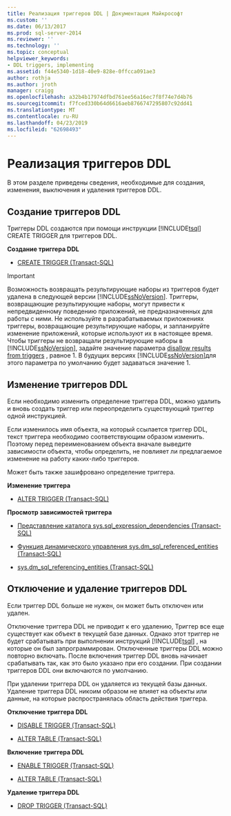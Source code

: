 ```yaml
---
title: Реализация триггеров DDL | Документация Майкрософт
ms.custom: ''
ms.date: 06/13/2017
ms.prod: sql-server-2014
ms.reviewer: ''
ms.technology: ''
ms.topic: conceptual
helpviewer_keywords:
- DDL triggers, implementing
ms.assetid: f44e5340-1d18-40e9-828e-0ffcca091ae3
author: rothja
ms.author: jroth
manager: craigg
ms.openlocfilehash: a32b4b17974dfbd761ee56a16ec7f8f74e7d4b76
ms.sourcegitcommit: f7fced330b64d6616aeb8766747295807c92dd41
ms.translationtype: MT
ms.contentlocale: ru-RU
ms.lasthandoff: 04/23/2019
ms.locfileid: "62698493"
---
```

# <a name="implement-ddl-triggers"></a>Реализация триггеров DDL
  В этом разделе приведены сведения, необходимые для создания, изменения, выключения и удаления триггеров DDL.  
  
## <a name="creating-ddl-triggers"></a>Создание триггеров DDL  
 Триггеры DDL создаются при помощи инструкции [!INCLUDE[tsql](../../includes/tsql-md.md)] CREATE TRIGGER для триггеров DDL.  
  
 **Создание триггера DDL**  
  
-   [CREATE TRIGGER (Transact-SQL)](/sql/t-sql/statements/create-trigger-transact-sql)  
  
> [!IMPORTANT]  
>  Возможность возвращать результирующие наборы из триггеров будет удалена в следующей версии [!INCLUDE[ssNoVersion](../../../includes/ssnoversion-md.md)]. Триггеры, возвращающие результирующие наборы, могут привести к непредвиденному поведению приложений, не предназначенных для работы с ними. Не используйте в разрабатываемых приложениях триггеры, возвращающие результирующие наборы, и запланируйте изменение приложений, которые используют их в настоящее время. Чтобы триггеры не возвращали результирующие наборы в [!INCLUDE[ssNoVersion](../../../includes/ssnoversion-md.md)], задайте значение параметра [disallow results from triggers](../../database-engine/configure-windows/disallow-results-from-triggers-server-configuration-option.md) , равное 1. В будущих версиях [!INCLUDE[ssNoVersion](../../../includes/ssnoversion-md.md)]для этого параметра по умолчанию будет задаваться значение 1.  
  
## <a name="modifying-ddl-triggers"></a>Изменение триггеров DDL  
 Если необходимо изменить определение триггера DDL, можно удалить и вновь создать триггер или переопределить существующий триггер одной инструкцией.  
  
 Если изменилось имя объекта, на который ссылается триггер DDL, текст триггера необходимо соответствующим образом изменить. Поэтому перед переименованием объекта вначале выведите зависимости объекта, чтобы определить, не повлияет ли предлагаемое изменение на работу каких-либо триггеров.  
  
 Может быть также зашифровано определение триггера.  
  
 **Изменение триггера**  
  
-   [ALTER TRIGGER (Transact-SQL)](/sql/t-sql/statements/alter-trigger-transact-sql)  
  
 **Просмотр зависимостей триггера**  
  
-   [Представление каталога sys.sql_expression_dependencies (Transact-SQL)](/sql/relational-databases/system-catalog-views/sys-sql-expression-dependencies-transact-sql)  
  
-   [Функция динамического управления sys.dm_sql_referenced_entities (Transact-SQL)](/sql/relational-databases/system-dynamic-management-views/sys-dm-sql-referenced-entities-transact-sql)  
  
-   [sys.dm_sql_referencing_entities (Transact-SQL)](/sql/relational-databases/system-dynamic-management-views/sys-dm-sql-referencing-entities-transact-sql)  
  
## <a name="disabling-and-dropping-ddl-triggers"></a>Отключение и удаление триггеров DDL  
 Если триггер DDL больше не нужен, он может быть отключен или удален.  
  
 Отключение триггера DDL не приводит к его удалению, Триггер все еще существует как объект в текущей базе данных. Однако этот триггер не будет срабатывать при выполнении инструкций [!INCLUDE[tsql](../../includes/tsql-md.md)] , на которые он был запрограммирован. Отключенные триггеры DDL можно повторно включать. После включения триггер DDL вновь начинает срабатывать так, как это было указано при его создании. При создании триггеров DDL они включаются по умолчанию.  
  
 При удалении триггера DDL он удаляется из текущей базы данных. Удаление триггера DDL никоим образом не влияет на объекты или данные, на которые распространялась область действия триггера.  
  
 **Отключение триггера DDL**  
  
-   [DISABLE TRIGGER (Transact-SQL)](/sql/t-sql/statements/disable-trigger-transact-sql)  
  
-   [ALTER TABLE (Transact-SQL)](/sql/t-sql/statements/alter-table-transact-sql)  
  
 **Включение триггера DDL**  
  
-   [ENABLE TRIGGER (Transact-SQL)](/sql/t-sql/statements/enable-trigger-transact-sql)  
  
-   [ALTER TABLE (Transact-SQL)](/sql/t-sql/statements/alter-table-transact-sql)  
  
 **Удаление триггера DDL**  
  
-   [DROP TRIGGER (Transact-SQL)](/sql/t-sql/statements/drop-trigger-transact-sql)  
  
  

